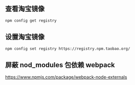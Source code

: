 ## 查看淘宝镜像

```shell
npm config get registry
```

## 设置淘宝镜像

```shell
npm config set registry https://registry.npm.taobao.org/
```

## 屏蔽 nod_modules 包依赖 webpack

https://www.npmjs.com/package/webpack-node-externals
